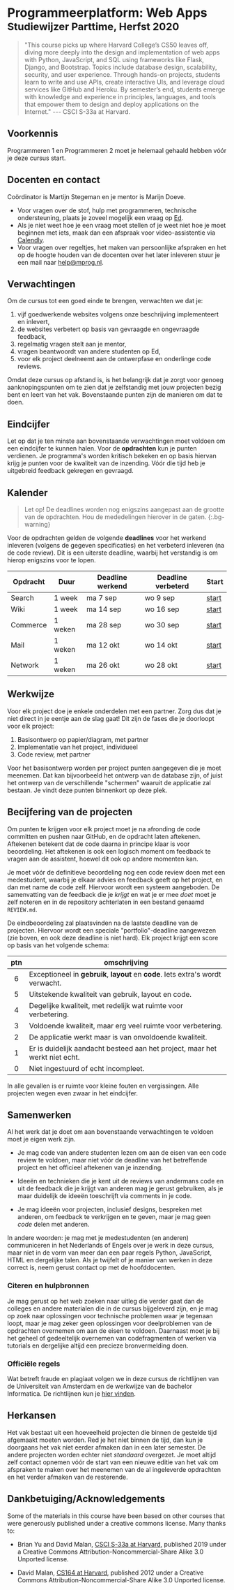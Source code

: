# Programmeerplatform: Web Apps<br><small>Studiewijzer Parttime, Herfst 2020</small>

> "This course picks up where Harvard College’s CS50 leaves off, diving more deeply into the design and implementation of web apps with Python, JavaScript, and SQL using frameworks like Flask, Django, and Bootstrap. Topics include database design, scalability, security, and user experience. Through hands-on projects, students learn to write and use APIs, create interactive UIs, and leverage cloud services like GitHub and Heroku. By semester’s end, students emerge with knowledge and experience in principles, languages, and tools that empower them to design and deploy applications on the Internet." --- CSCI S-33a at Harvard.


## Voorkennis

Programmeren 1 en Programmeren 2 moet je helemaal gehaald hebben vóór je deze cursus start.


## Docenten en contact

Coördinator is Martijn Stegeman en je mentor is Marijn Doeve.

- Voor vragen over de stof, hulp met programmeren, technische ondersteuning, plaats je zoveel mogelijk een vraag op [Ed](https://us.edstem.org/courses/2471).
- Als je niet weet hoe je een vraag moet stellen of je weet niet hoe je moet beginnen met iets, maak dan een afspraak voor video-assistentie via [Calendly](https://calendly.com/app-studio/assistentie).
- Voor vragen over regeltjes, het maken van persoonlijke afspraken en het op de hoogte houden van de docenten over het later inleveren stuur je een mail naar <help@mprog.nl>.


## Verwachtingen

Om de cursus tot een goed einde te brengen, verwachten we dat je:

1. vijf goedwerkende websites volgens onze beschrijving implementeert en inlevert,
1. de websites verbetert op basis van gevraagde en ongevraagde feedback,
1. regelmatig vragen stelt aan je mentor,
1. vragen beantwoordt van andere studenten op Ed,
1. voor elk project deelneemt aan de ontwerpfase en onderlinge code reviews.

Omdat deze cursus op afstand is, is het belangrijk dat je zorgt voor genoeg aanknopingspunten om te zien dat je zelfstandig met jouw projecten bezig bent en leert van het vak. Bovenstaande punten zijn de manieren om dat te doen.


## Eindcijfer

Let op dat je ten minste aan bovenstaande verwachtingen moet voldoen om een eindcijfer te kunnen halen. Voor de **opdrachten** kun je punten verdienen. Je programma's worden kritisch bekeken en op basis hiervan krijg je punten voor de kwaliteit van de inzending. Vóór die tijd heb je uitgebreid feedback gekregen en gevraagd.


## Kalender

> Let op! De deadlines worden nog enigszins aangepast aan de grootte van de opdrachten. Hou de mededelingen hierover in de gaten.
{:.bg-warning}

Voor de opdrachten gelden de volgende **deadlines** voor het werkend inleveren (volgens de gegeven specificaties) en het verbeterd inleveren (na de code review). Dit is een uiterste deadline, waarbij het verstandig is om hierop enigszins voor te lopen.

| Opdracht | Duur    | Deadline werkend | Deadline verbeterd | Start                                            |
| -------- | ------- | ---------------- | ------------------ | ------------------------------------------------ |
| Search   | 1 week  | ma  7 sep        | wo  9 sep          | [start](https://classroom.github.com/a/52tE--l8) |
| Wiki     | 1 week  | ma 14 sep        | wo 16 sep          | [start](https://classroom.github.com/a/HCD9nsk6) |
| Commerce | 1 weken | ma 28 sep        | wo 30 sep          | [start](https://classroom.github.com/a/ZBMBwaa0) |
| Mail     | 1 weken | ma 12 okt        | wo 14 okt          | [start](https://classroom.github.com/a/ktkcpRaC) |
| Network  | 1 weken | ma 26 okt        | wo 28 okt          | [start](https://classroom.github.com/a/AYIfLw76) |


## Werkwijze

Voor elk project doe je enkele onderdelen met een partner. Zorg dus dat je niet direct in je eentje aan de slag gaat! Dit zijn de fases die je doorloopt voor elk project:

1. Basisontwerp op papier/diagram, met partner
2. Implementatie van het project, individueel
3. Code review, met partner

Voor het basisontwerp worden per project punten aangegeven die je moet meenemen. Dat kan bijvoorbeeld het ontwerp van de database zijn, of juist het ontwerp van de verschillende "schermen" waaruit de applicatie zal bestaan. Je vindt deze punten binnenkort op deze plek.


## Becijfering van de projecten

Om punten te krijgen voor elk project moet je na afronding de code committen en pushen naar GitHub, en de opdracht laten aftekenen. Aftekenen betekent dat de code daarna in principe klaar is voor beoordeling. Het aftekenen is ook een logisch moment om feedback te vragen aan de assistent, hoewel dit ook op andere momenten kan.

Je moet vóór de definitieve beoordeling nog een code review doen met een medestudent, waarbij je elkaar advies en feedback geeft op het project, en dan met name de code zelf. Hiervoor wordt een systeem aangeboden. De samenvatting van de feedback die je *krijgt* en wat je er mee *doet* moet je zelf noteren en in de repository achterlaten in een bestand genaamd `REVIEW.md`.

De eindbeoordeling zal plaatsvinden na de laatste deadline van de projecten. Hiervoor wordt een speciale "portfolio"-deadline aangewezen (zie boven, en ook deze deadline is niet hard). Elk project krijgt een score op basis van het volgende schema:

| ptn | omschrijving                                                                      |  
| :-: | --------------------------------------------------------------------------------- |  
|  6  | Exceptioneel in **gebruik**, **layout** en **code**. Iets extra's wordt verwacht. |  
|  5  | Uitstekende kwaliteit van gebruik, layout en code.                                |  
|  4  | Degelijke kwaliteit, met redelijk wat ruimte voor verbetering.                    |  
|  3  | Voldoende kwaliteit, maar erg veel ruimte voor verbetering.                       |  
|  2  | De applicatie werkt maar is van onvoldoende kwaliteit.                            |  
|  1  | Er is duidelijk aandacht besteed aan het project, maar het werkt niet echt.       |  
|  0  | Niet ingestuurd of echt incompleet.                                               |  

In alle gevallen is er ruimte voor kleine fouten en vergissingen. Alle projecten wegen even zwaar in het eindcijfer.


## Samenwerken

Al het werk dat je doet om aan bovenstaande verwachtingen te voldoen moet je eigen werk zijn.

- Je mag code van andere studenten lezen om aan de eisen van een code review te voldoen, maar niet vóór de deadline van het betreffende project en het officieel aftekenen van je inzending.

- Ideeën en technieken die je kent uit de reviews van andermans code en uit de feedback die je krijgt van anderen mag je gerust gebruiken, als je maar duidelijk de ideeën toeschrijft via comments in je code.

- Je mag ideeën voor projecten, inclusief designs, bespreken met anderen, om feedback te verkrijgen en te geven, maar je mag geen *code* delen met anderen.

In andere woorden: je mag met je medestudenten (en anderen) communiceren in het Nederlands of Engels over je werk in deze cursus, maar niet in de vorm van meer dan een paar regels Python, JavaScript, HTML en dergelijke talen. Als je twijfelt of je manier van werken in deze correct is, neem gerust contact op met de hoofddocenten.


### Citeren en hulpbronnen

Je mag gerust op het web zoeken naar uitleg die verder gaat dan de colleges en andere materialen die in de cursus bijgeleverd zijn, en je mag op zoek naar oplossingen voor technische problemen waar je tegenaan loopt, maar je mag zeker geen oplossingen voor deelproblemen van de opdrachten overnemen om aan de eisen te voldoen. Daarnaast moet je bij het geheel of gedeeltelijk overnemen van codefragmenten of werken via tutorials en dergelijke altijd een precieze bronvermelding doen.


### Officiële regels

Wat betreft fraude en plagiaat volgen we in deze cursus de richtlijnen van de Universiteit van Amsterdam en de werkwijze van de bachelor Informatica. De richtlijnen kun je [hier vinden].

[hier vinden]: http://student.uva.nl/az/a-z-lijst/a-z-lijst/content/folder/fraude-plagiaat-en-bronvermelding/plagiaat-en-fraude.html


## Herkansen

Het vak bestaat uit een hoeveelheid projecten die binnen de gestelde tijd afgemaakt moeten worden. Red je het niet binnen de tijd, dan kun je doorgaans het vak niet eerder afmaken dan in een later semester. De andere projecten worden echter niet *standaard* overgezet. Je moet altijd zelf contact opnemen vóór de start van een nieuwe editie van het vak om afspraken te maken over het meenemen van de al ingeleverde opdrachten en het verder afmaken van de resterende.


## Dankbetuiging/Acknowledgements

Some of the materials in this course have been based on other courses that were generously published under a creative commons license. Many thanks to:

- Brian Yu and David Malan, [CSCI S-33a at Harvard](https://cs50.harvard.edu/extension/web/2019/spring/syllabus/), published 2019 under a Creative Commons Attribution-Noncommercial-Share Alike 3.0 Unported license.

- David Malan, [CS164 at Harvard](http://cs164.tv/2012/spring/), published 2012 under a Creative Commons Attribution-Noncommercial-Share Alike 3.0 Unported license.
